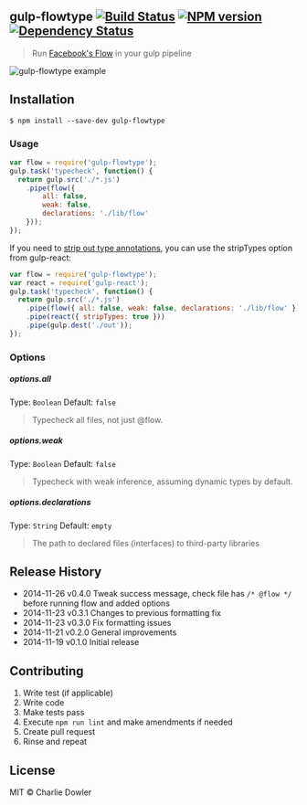 ## gulp-flowtype [![Build Status][travis-image]][travis-url] [![NPM version][npm-image]][npm-url] [![Dependency Status][depstat-image]][depstat-url]

> Run [Facebook's Flow](http://flowtype.org/) in your gulp pipeline

![gulp-flowtype example](screencap.gif)

## Installation
```shell
$ npm install --save-dev gulp-flowtype
```

### Usage

```js
var flow = require('gulp-flowtype');
gulp.task('typecheck', function() {
  return gulp.src('./*.js')
    .pipe(flow({
        all: false,
        weak: false,
        declarations: './lib/flow'
    }));
});
```

If you need to [strip out type annotations](http://flowtype.org/docs/running.html), you can use the stripTypes option from gulp-react:

```js
var flow = require('gulp-flowtype');
var react = require('gulp-react');
gulp.task('typecheck', function() {
  return gulp.src('./*.js')
    .pipe(flow({ all: false, weak: false, declarations: './lib/flow' }))
    .pipe(react({ stripTypes: true }))
    .pipe(gulp.dest('./out'));
});
```

### Options

##### options.all
Type: `Boolean`
Default: `false`
>Typecheck all files, not just @flow.

##### options.weak
Type: `Boolean`
Default: `false`
>Typecheck with weak inference, assuming dynamic types by default.

##### options.declarations
Type: `String`
Default: `empty`
>The path to declared files (interfaces) to third-party libraries

## Release History
 * 2014-11-26    v0.4.0    Tweak success message, check file has `/* @flow */` before running flow and added options
 * 2014-11-23    v0.3.1    Changes to previous formatting fix
 * 2014-11-23    v0.3.0    Fix formatting issues
 * 2014-11-21    v0.2.0    General improvements
 * 2014-11-19    v0.1.0    Initial release

## Contributing
1. Write test (if applicable)
2. Write code
3. Make tests pass
4. Execute `npm run lint` and make amendments if needed
5. Create pull request
6. Rinse and repeat

## License

MIT © Charlie Dowler

[travis-url]: http://travis-ci.org/charliedowler/gulp-flowtype
[travis-image]: https://secure.travis-ci.org/charliedowler/gulp-flowtype.png?branch=master

[npm-url]: https://npmjs.org/package/gulp-flowtype
[npm-image]: https://badge.fury.io/js/gulp-flowtype.png

[travis-url]: http://travis-ci.org/charliedowler/gulp-flowtype
[travis-image]: https://secure.travis-ci.org/charliedowler/gulp-flowtype.png?branch=master

[depstat-url]: https://david-dm.org/charliedowler/gulp-flowtype
[depstat-image]: https://david-dm.org/charliedowler/gulp-flowtype.png
